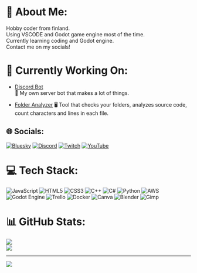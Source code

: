 # 💫 About Me:
Hobby coder from finland.<br>Using VSCODE and Godot game engine most of the time.<br>Currently learning coding and Godot engine.<br>Contact me on my socials!

# 🔨 Currently Working On:

- [Discord Bot](https://github.com/Julle98/DiscordBot)  
  🤖 My own server bot that makes a lot of things.

- [Folder Analyzer](https://github.com/Julle98/FolderFileAnalyzer)
  🖥️ Tool that checks your folders, analyzes source code, count characters and lines in each file. 

## 🌐 Socials:
[![Bluesky](https://img.shields.io/badge/bluesky-0285FF?style=for-the-badge&logo=bluesky&logoColor=%23FFFFFF)]([[https://bsky.app/profile/julle98.bsky.social]]‬) [![Discord](https://img.shields.io/badge/Discord-%237289DA.svg?logo=discord&logoColor=white)](https://discord.com/users/600623884198215681) [![Twitch](https://img.shields.io/badge/Twitch-%239146FF.svg?logo=Twitch&logoColor=white)](https://twitch.tv/julle98) [![YouTube](https://img.shields.io/badge/YouTube-%23FF0000.svg?logo=YouTube&logoColor=white)](https://youtube.com/@Julle98) 

# 💻 Tech Stack:
![JavaScript](https://img.shields.io/badge/javascript-%23323330.svg?style=flat&logo=javascript&logoColor=%23F7DF1E) ![HTML5](https://img.shields.io/badge/html5-%23E34F26.svg?style=flat&logo=html5&logoColor=white) ![CSS3](https://img.shields.io/badge/css3-%231572B6.svg?style=flat&logo=css3&logoColor=white) ![C++](https://img.shields.io/badge/c++-%2300599C.svg?style=flat&logo=c%2B%2B&logoColor=white) ![C#](https://img.shields.io/badge/c%23-%23239120.svg?style=flat&logo=csharp&logoColor=white) ![Python](https://img.shields.io/badge/python-3670A0?style=flat&logo=python&logoColor=ffdd54) ![AWS](https://img.shields.io/badge/AWS-%23FF9900.svg?style=flat&logo=amazon-aws&logoColor=white) ![Godot Engine](https://img.shields.io/badge/GODOT-%23FFFFFF.svg?style=flat&logo=godot-engine) ![Trello](https://img.shields.io/badge/Trello-%23026AA7.svg?style=flat&logo=Trello&logoColor=white) ![Docker](https://img.shields.io/badge/docker-%230db7ed.svg?style=flat&logo=docker&logoColor=white) ![Canva](https://img.shields.io/badge/Canva-%2300C4CC.svg?style=flat&logo=Canva&logoColor=white) ![Blender](https://img.shields.io/badge/blender-%23F5792A.svg?style=flat&logo=blender&logoColor=white) ![Gimp](https://img.shields.io/badge/Gimp-657D8B?style=flat&logo=gimp&logoColor=FFFFFF)
# 📊 GitHub Stats:
![](https://nirzak-streak-stats.vercel.app/?user=Julle98&theme=dark&hide_border=false)<br/>
![](https://github-readme-stats.vercel.app/api/top-langs/?username=Julle98&theme=dark&hide_border=false&include_all_commits=false&count_private=false&layout=compact)

---
[![](https://visitcount.itsvg.in/api?id=Julle98&icon=0&color=0)](https://visitcount.itsvg.in)
